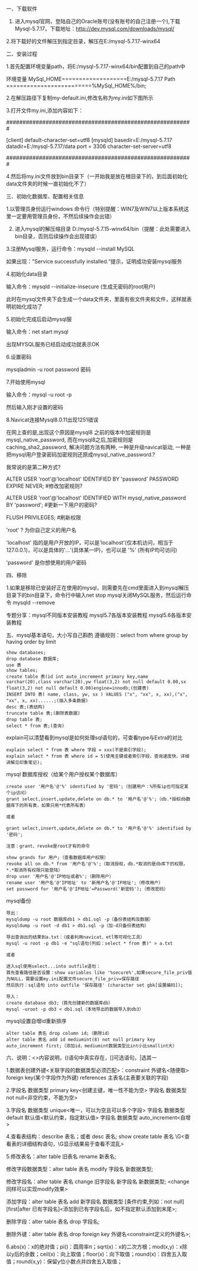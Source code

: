 一、下载软件

1. 进入mysql官网，登陆自己的Oracle账号(没有账号的自己注册一个),下载Mysql-5.7.17，下载地址：http://dev.mysql.com/downloads/mysql/

2.将下载好的文件解压到指定目录，解压在E:/mysql-5.7.17-winx64

二、安装过程  

1.首先配置环境变量path，将E:/mysql-5.7.17-winx64/bin配置到自己的path中

环境变量
MySql_HOME===================E:/mysql-5.7.17
Path =========================%MySql_HOME%/bin;

2.在解压路径下复制my-default.ini,修改名称为my.ini如下图所示

3.打开文件my.ini,添加内容如下：

#########################################################

[client]
default-character-set=utf8
[mysqld]
basedir=E:/mysql-5.7.17
datadir=E:/mysql-5.7.17/data
port = 3306
character-set-server=utf8

#########################################################

4.然后将my.ini文件放到bin目录下（一开始我是放在根目录下的，到后面初始化data文件夹的时候一直初始化不了）

三、初始化数据库、配置相关信息

1.以管理员身份运行windows 命令行（特别提醒：WIN7及WIN7以上版本系统这里一定要用管理员身份，不然后续操作会出错）

2. 进入mysql的解压缩目录 D:/mysql-5.7.15-winx64/bin（提醒：此处需要进入bin目录，否则后续操作会出现错误）

3.注册Mysql服务，运行命令：mysqld --install MySQL

如果出现："Service successfully installed.“提示，证明成功安装mysql服务

4.初始化data目录

输入命令：mysqld --initialize-insecure (生成无密码的root用户)

此时在mysql文件夹下会生成一个data文件夹，里面有些文件夹和文件，这样就表明初始化成功了

5.初始化完成后启动mysql服

输入命令：net start mysql

出现MYSQL服务已经启动成功就表示OK

6.设置密码

mysqladmin -u root password 密码

7.开始使用mysql

输入命令：mysql -u root -p

然后输入刚才设置的密码

8.Navicat连接Mysql8.0.11出现1251错误

在网上查的是,出现这个原因是mysql8 之前的版本中加密规则是mysql_native_password,
而在mysql8之后,加密规则是caching_sha2_password, 解决问题方法有两种,
一种是升级navicat驱动,
一种是把mysql用户登录密码加密规则还原成mysql_native_password.?

我常说的是第二种方式?

ALTER USER 'root'@'localhost' IDENTIFIED BY 'password' PASSWORD EXPIRE NEVER; #修改加密规则?

ALTER USER 'root'@'localhost' IDENTIFIED WITH mysql_native_password BY 'password'; #更新一下用户的密码?

FLUSH PRIVILEGES; #刷新权限

'root' ? 为你自己定义的用户名

'localhost' 指的是用户开放的IP，可以是'localhost'(仅本机访问，相当于127.0.0.1)，可以是具体的'*.*.*.*'(具体某一IP)，也可以是 '%' (所有IP均可访问)

'password' 是你想使用的用户密码

四、移除

1.如果是移除已安装好正在使用的mysql，则需要先在cmd里面进入到mysql解压目录下的bin目录下，命令行中输入net stop mysql关闭MySQL服务，然后运行命令 mysqld --remove

专题分享：mysql不同版本安装教程 mysql5.7各版本安装教程 mysql5.6各版本安装教程

五、mysql基本语句，大小写自己斟酌
遵循规则：select  from  where  group by  having  order by  limit
```
show databases;
drop database 数据库;
use 表
show tables;
create table 表(id int auto_increment primary key,name varchar(20),class varchar(20),yw float(3,2) not null default 0.00,sx float(3,2) not null default 0.00)engine=innodb;(创建表)
INSERT INTO 表( name, class, yw, sx ) VALUES ("x", "xx", x, xx),("x", "xx", x, xx)......;(插入多条数据)
desc 表;(表结构)
truncate table 表;(删除表数据)
drop table 表;
select * from 表;(查询)
```
explain可以清楚看到mysql是如何处理sql语句的，可查看type与Extra的对比
```
explain select * from 表 where 字段 = xxx(不是索引字段);
explain select * from 表 where id = 5(使用主键或者索引字段，查询速度快，详细讲解见印象笔记);
```
mysql 数据库授权（给某个用户授权某个数据库）
```
create user '用户名'@'%' identified by '密码';（创建用户：%所有ip也可指定某个ip访问）
grant select,insert,update,delete on db.* to '用户名'@'%';（db.*授权db数据库下的所有表，如果只用*代表所有表）

或者

grant select,insert,update,delete on db.* to '用户名'@'%' identified by '密码';

注意：grant、revoke是root才有的命令

show grands for 用户;（查看数据库用户权限）
revoke all on db.* from '用户名'@'%';（取消授权，db.*取消的是db库下的权限，*.*取消所有权限只能登陆）
drop user '用户名'@'IP地址或者%';（删除用户）
rename user '用户名'@'IP地址' to '新用户名'@'IP地址';（修改用户）
set password for '用户名'@'IP地址'=Password('新密码');（修改密码）
```
mysql备份
```
导出：
mysqldump -u root 数据库db1 > db1.sql -p（备份表结构及数据）
mysqldump -u root -d db1 > db1.sql -p（加-d只备份表结构）

导出查询出的结果到a.txt：（或者利用navicat、etl等可视化工具）
mysql -u root -p db1 -e "sql语句(列如：select * from 表)" > a.txt

或者

进入sql使用select...into outfile语句：
首先查看路径是否设置：show variables like '%secure%',如果secure_file_priv值为NULL，需要设置my.ini配置文件secure_file_priv=保存路径
然后执行：sql语句 into outfile '保存路径' (character set gbk[设置编码]);

导入：
create database db3;（首先创建新的数据库db）
mysql -uroot -p db3 < db1.sql（本地导出的数据导入到db3）
```
mysql设置自增id重新排序
```
alter table 表名 drop column id;（删除id）
alter table 表名 add id mediumint(8) not null primary key auto_increment first;（添加id，mediumint数据类型比int小比smallint大）
```
六、说明：<>内容说明，()语句中真实存在，[]可选语句，|选其一

1.数据表创建外键<关联字段的数据类型必须匹配>：constraint 外键名<随便取> foreign key(某个字段作为外键) references  主表名(主表要关联的字段)

2.字段名 数据类型 primary key<创建主键，唯一性不能为空>
   字段名 数据类型 not null<非空约束，不能为空>

3.字段名 数据类型 unique<唯一，可以为空且可以多个字段>
   字段名 数据类型 default 默认值<默认约束，指定默认值>
   字段名 数据类型 auto_increment<自增>

4.查看表结构：describe 表名；或者 desc 表名;
   show create table 表名 \G<查看表的详细结构语句，\G显示结果易于查看不混乱>

5.修改表名：alter table 旧表名 rename 新表名; 

   修改字段数据类型：alter table 表名 modify 字段名 新数据类型; 
   
   修改字段名：alter table 表名 change 旧字段名 新字段名 新数据类型; <change同样可以实现modify效果>
   
   添加字段：alter table 表名 add 新字段名 数据类型 [条件约束,列如：not null] [first|after 已有字段名]<添加到已有字段名后，如不指定默认添加到末尾>;
   
   删除字段：alter table 表名 drop 字段名;
   
   删除外键：alter table 表名 drop foreign key 外键名<constraint定义的外键名>;

6.abs(x)：x的绝对值；pi()：圆周率π；sqrt(x)：x的二次方根；mod(x,y)：x除以y后的余数；ceil(x)：向上取值；floor(x)：向下取值；round(x)：四舍五入取值；round(x,y)：保留y位小数点并四舍五入取值；
